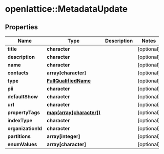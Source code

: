 # openlattice::MetadataUpdate

## Properties
Name | Type | Description | Notes
------------ | ------------- | ------------- | -------------
**title** | **character** |  | [optional] 
**description** | **character** |  | [optional] 
**name** | **character** |  | [optional] 
**contacts** | **array[character]** |  | [optional] 
**type** | [**FullQualifiedName**](FullQualifiedName.md) |  | [optional] 
**pii** | **character** |  | [optional] 
**defaultShow** | **character** |  | [optional] 
**url** | **character** |  | [optional] 
**propertyTags** | [**map(array[character])**](array.md) |  | [optional] 
**indexType** | **character** |  | [optional] 
**organizationId** | **character** |  | [optional] 
**partitions** | **array[integer]** |  | [optional] 
**enumValues** | **array[character]** |  | [optional] 


